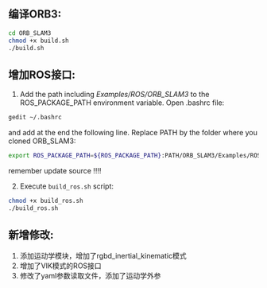 ## 编译ORB3:

```bash
cd ORB_SLAM3
chmod +x build.sh
./build.sh
```

## 增加ROS接口:

1. Add the path including *Examples/ROS/ORB_SLAM3* to the ROS_PACKAGE_PATH environment variable. Open .bashrc file:

  ```bash
gedit ~/.bashrc
  ```

and add at the end the following line. Replace PATH by the folder where you cloned ORB_SLAM3:

  ```bash
export ROS_PACKAGE_PATH=${ROS_PACKAGE_PATH}:PATH/ORB_SLAM3/Examples/ROS
  ```

remember update source !!!!

2. Execute `build_ros.sh` script:

  ```bash
chmod +x build_ros.sh
./build_ros.sh
  ```

## 新增修改:
1. 添加运动学模块，增加了rgbd_inertial_kinematic模式
2. 增加了VIK模式的ROS接口
3. 修改了yaml参数读取文件，添加了运动学外参

